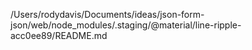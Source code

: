 /Users/rodydavis/Documents/ideas/json-form-json/web/node_modules/.staging/@material/line-ripple-acc0ee89/README.md